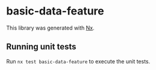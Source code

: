 # basic-data-feature

This library was generated with [Nx](https://nx.dev).

## Running unit tests

Run `nx test basic-data-feature` to execute the unit tests.
